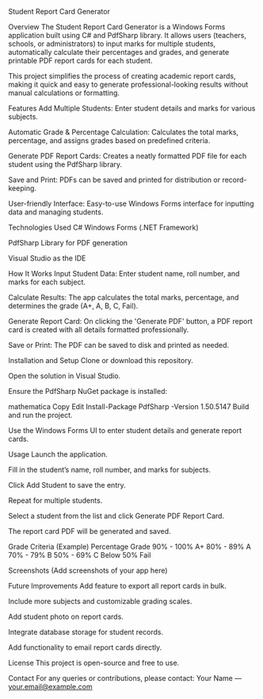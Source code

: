 Student Report Card Generator


Overview
The Student Report Card Generator is a Windows Forms application built using C# and PdfSharp library. It allows users (teachers, schools, or administrators) to input marks for multiple students, automatically calculate their percentages and grades, and generate printable PDF report cards for each student.

This project simplifies the process of creating academic report cards, making it quick and easy to generate professional-looking results without manual calculations or formatting.

Features
Add Multiple Students: Enter student details and marks for various subjects.

Automatic Grade & Percentage Calculation: Calculates the total marks, percentage, and assigns grades based on predefined criteria.

Generate PDF Report Cards: Creates a neatly formatted PDF file for each student using the PdfSharp library.

Save and Print: PDFs can be saved and printed for distribution or record-keeping.

User-friendly Interface: Easy-to-use Windows Forms interface for inputting data and managing students.

Technologies Used
C# Windows Forms (.NET Framework)

PdfSharp Library for PDF generation

Visual Studio as the IDE

How It Works
Input Student Data: Enter student name, roll number, and marks for each subject.

Calculate Results: The app calculates the total marks, percentage, and determines the grade (A+, A, B, C, Fail).

Generate Report Card: On clicking the 'Generate PDF' button, a PDF report card is created with all details formatted professionally.

Save or Print: The PDF can be saved to disk and printed as needed.

Installation and Setup
Clone or download this repository.

Open the solution in Visual Studio.

Ensure the PdfSharp NuGet package is installed:

mathematica
Copy
Edit
Install-Package PdfSharp -Version 1.50.5147
Build and run the project.

Use the Windows Forms UI to enter student details and generate report cards.

Usage
Launch the application.

Fill in the student’s name, roll number, and marks for subjects.

Click Add Student to save the entry.

Repeat for multiple students.

Select a student from the list and click Generate PDF Report Card.

The report card PDF will be generated and saved.

Grade Criteria (Example)
Percentage	Grade
90% - 100%	A+
80% - 89%	A
70% - 79%	B
50% - 69%	C
Below 50%	Fail

Screenshots
(Add screenshots of your app here)

Future Improvements
Add feature to export all report cards in bulk.

Include more subjects and customizable grading scales.

Add student photo on report cards.

Integrate database storage for student records.

Add functionality to email report cards directly.

License
This project is open-source and free to use.

Contact
For any queries or contributions, please contact:
Your Name — your.email@example.com


